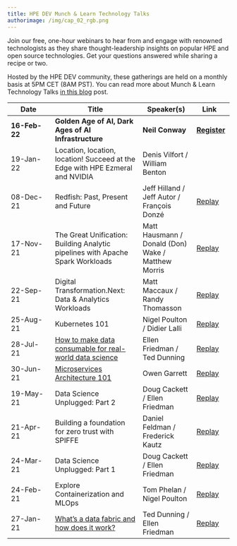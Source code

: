 ```yaml
---
title: HPE DEV Munch & Learn Technology Talks
authorimage: /img/cap_02_rgb.png
---
```

Join our free, one-hour webinars to hear from and engage with renowned technologists as they share thought-leadership insights on popular HPE and open source technologies. Get your questions answered while sharing a recipe or two.

Hosted by the HPE DEV community, these gatherings are held on a monthly basis at 5PM CET (8AM PST). You can read more about Munch & Learn Technology Talks [in this blog](https://developer.hpe.com/blog/hpe-dev-launches-its-munch-learn-technical-talks) post.

| &nbsp;&nbsp;&nbsp;&nbsp;&nbsp;Date&nbsp;&nbsp;&nbsp;&nbsp;&nbsp;&nbsp; | Title                                                                                                                                                                | Speaker(s)                                         | &nbsp;&nbsp;&nbsp;Link&nbsp;&nbsp;&nbsp;&nbsp;&nbsp;                                          |
| ---------------------------------------------------------------------- | -------------------------------------------------------------------------------------------------------------------------------------------------------------------- | -------------------------------------------------- | --------------------------------------------------------------------------------------------- |
| **16-Feb-22**                                                          | **Golden Age of AI, Dark Ages of AI Infrastructure**                                                                                                                 | **Neil Conway**                                    | **[Register](https://hpe.zoom.us/webinar/register/4416426715163/WN_aU4wfaGQSzCZrnsoQctsFw)**  |
| 19-Jan-22                                                              | Location, location, location!  Succeed at the Edge with HPE Ezmeral and NVIDIA                                                                                       | Denis Vilfort / William Benton                     |                                                                                               |
| 08-Dec-21                                                              | Redfish: Past, Present and Future                                                                                                                                    | Jeff Hilland / Jeff Autor / François Donzé         | [Replay](https://www.youtube.com/watch?v=Q1Qeb24lpKg&list=PLtS6YX0YOX4f5TyRI7jUdjm7D9H4laNlF) |
| 17-Nov-21                                                              | The Great Unification: Building Analytic pipelines with Apache Spark Workloads                                                                                       | Matt Hausmann / Donald (Don) Wake / Matthew Morris | [Replay](https://youtu.be/TxZP_T9CC5Y&list=PLtS6YX0YOX4f5TyRI7jUdjm7D9H4laNlF)                |
| 22-Sep-21                                                              | Digital Transformation.Next: Data & Analytics Workloads                                                                                                              | Matt Maccaux / Randy Thomasson                     | [Replay](https://youtu.be/Q4kJKCS7rbo&list=PLtS6YX0YOX4f5TyRI7jUdjm7D9H4laNlF)                |
| 25-Aug-21                                                              | Kubernetes 101                                                                                                                                                       | Nigel Poulton / Didier Lalli                       | [Replay](https://youtu.be/PWVJKK1obKQ&list=PLtS6YX0YOX4f5TyRI7jUdjm7D9H4laNlF)                |
| 28-Jul-21                                                              | [How to make data consumable for real-world data science](https://hpe-developer-portal.s3.amazonaws.com/uploads/media/2021/7/HPE-Munch-and-Learn-7-28-july-2021.pdf) | Ellen Friedman / Ted Dunning                       | [Replay](https://youtu.be/4WKjRqflF7M&list=PLtS6YX0YOX4f5TyRI7jUdjm7D9H4laNlF)                |
| 30-Jun-21                                                              | [Microservices Architecture 101](https://hpe-developer-portal.s3.amazonaws.com/uploads/media/2021/4/fundamentals-of-microservices-1625131973756.pdf)                 | Owen Garrett                                       | [Replay](https://youtu.be/qyyxQU37ZyQ&list=PLtS6YX0YOX4f5TyRI7jUdjm7D9H4laNlF)                |
| 19-May-21                                                              | Data Science Unplugged: Part 2                                                                                                                                       | Doug Cackett / Ellen Friedman                      | [Replay](https://youtu.be/Va4tSr__Yok&list=PLtS6YX0YOX4f5TyRI7jUdjm7D9H4laNlF)                |
| 21-Apr-21                                                              | Building a foundation for zero trust with SPIFFE                                                                                                                     | Daniel Feldman / Frederick Kautz                   | [Replay](https://youtu.be/G1ceKr16nn8&list=PLtS6YX0YOX4f5TyRI7jUdjm7D9H4laNlF)                |
| 24-Mar-21                                                              | Data Science Unplugged: Part 1                                                                                                                                       | Doug Cackett / Ellen Friedman                      | [Replay](https://youtu.be/Inh6eXM0EbA&list=PLtS6YX0YOX4f5TyRI7jUdjm7D9H4laNlF)                |
| 24-Feb-21                                                              | Explore Containerization and MLOps                                                                                                                                   | Tom Phelan / Nigel Poulton                         | [Replay](https://youtu.be/9PvKpe7yMpI&list=PLtS6YX0YOX4f5TyRI7jUdjm7D9H4laNlF)                |
| 27-Jan-21                                                              | [What’s a data fabric and how does it work?](https://hpe-developer-portal.s3.amazonaws.com/uploads/media/2020/12/munch-and-learn-dunning-1611939333032.pdf)          | Ted Dunning / Ellen Friedman                       | [Replay](https://youtu.be/qi6sTvu8osk&list=PLtS6YX0YOX4f5TyRI7jUdjm7D9H4laNlF)                |